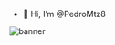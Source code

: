 - 👋 Hi, I’m @PedroMtz8


 ![banner](https://user-images.githubusercontent.com/104749449/200681889-598ed200-1deb-46b5-bb32-79c18961d351.png)


<!---
PedroMtz8/PedroMtz8 is a ✨ special ✨ repository because its `README.md` (this file) appears on your GitHub profile.
You can click the Preview link to take a look at your changes.
--->

